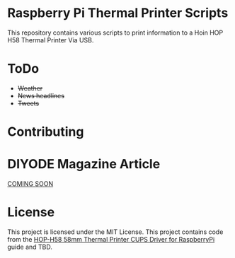 # Raspberry Pi Thermal Printer Scripts

This repository contains various scripts to print information to a Hoin HOP H58 Thermal Printer Via USB.

# ToDo

- ~~Weather~~
- ~~News headlines~~
- ~~Tweets~~

# Contributing



# DIYODE Magazine Article

[COMING SOON](https://diyodemag.com/)

# License

This project is licensed under the MIT License. This project contains code from the [HOP-H58 58mm Thermal Printer CUPS Driver for RaspberryPi](https://github.com/OkkarMin/HOP-H58-RaspberryPi-Driver) guide and TBD.
